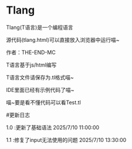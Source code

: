 # Tlang

Tlang(T语言)是一个编程语言

源代码(tlang.html)可以直接放入浏览器中运行喵~

作者：THE-END-MC

T语言基于js/html编写

T语言文件请保存为.tl格式喵~

IDE里面已经有示例代码了喵~

喵~要是看不懂代码可以看Test.tl

#更新日志

1.0 :更新了基础语法 2025/7/10 11:00:00

1.1 :修复了input无法使用的问题 2025/7/10 13:30:00

